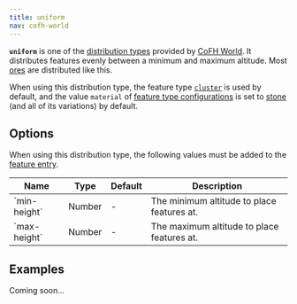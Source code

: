```yaml
---
title: uniform
nav: cofh-world
---
```


**`uniform`** is one of the [distribution
types](/docs/cofh-world/world-generator-configuration/distribution-types/)
provided by [CoFH World](/docs/cofh-world/). It distributes features evenly
between a minimum and maximum altitude. Most
[ores](https://minecraft.gamepedia.com/Ore) are distributed like this.

When using this distribution type, the feature type
[`cluster`](/docs/cofh-world/world-generator-configuration/feature-types/cluster/)
is used by default, and the value `material` of [feature type
configurations](/docs/cofh-world/world-generator-configuration/feature-format/#feature-type-configuration)
is set to [stone](https://minecraft.gamepedia.com/Stone) (and all of its
variations) by default.


Options
-------

When using this distribution type, the following values must be added to the
[feature
entry](/docs/cofh-world/world-generator-configuration/feature-format/#features).

<div class="uk-overflow-container">
    <table class="uk-table uk-table-striped uk-text-small">
        <thead>
            <tr>
                <th>Name</th>
                <th>Type</th>
                <th>Default</th>
                <th>Description</th>
            </tr>
        </thead>
        <tbody>
            <tr>
                <td markdown="span">`min-height`</td>
                <td markdown="span">Number</td>
                <td markdown="span">-</td>
                <td markdown="span">
                    The minimum altitude to place features at.
                </td>
            </tr>
            <tr>
                <td markdown="span">`max-height`</td>
                <td markdown="span">Number</td>
                <td markdown="span">-</td>
                <td markdown="span">
                    The maximum altitude to place features at.
                </td>
            </tr>
        </tbody>
    </table>
</div>


Examples
--------

Coming soon...
